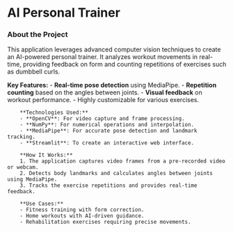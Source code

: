 # AI Personal Trainer

### About the Project

  This application leverages advanced computer vision techniques to create an AI-powered personal trainer. 
        It analyzes workout movements in real-time, providing feedback on form and counting repetitions of exercises 
        such as dumbbell curls.

  **Key Features:**
        - **Real-time pose detection** using MediaPipe.
        - **Repetition counting** based on the angles between joints.
        - **Visual feedback** on workout performance.
        - Highly customizable for various exercises.

        **Technologies Used:**
        - **OpenCV**: For video capture and frame processing.
        - **NumPy**: For numerical operations and interpolation.
        - **MediaPipe**: For accurate pose detection and landmark tracking.
        - **Streamlit**: To create an interactive web interface.

        **How It Works:**
        1. The application captures video frames from a pre-recorded video or webcam.
        2. Detects body landmarks and calculates angles between joints using MediaPipe.
        3. Tracks the exercise repetitions and provides real-time feedback.

        **Use Cases:**
        - Fitness training with form correction.
        - Home workouts with AI-driven guidance.
        - Rehabilitation exercises requiring precise movements.
